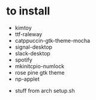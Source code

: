 # to install

* kimtoy
* ttf-raleway
* catppuccin-gtk-theme-mocha
* signal-desktop
* slack-desktop
* spotify
* mkinitcpio-numlock
* rose pine gtk theme
* np-applet


+ stuff from arch setup.sh
